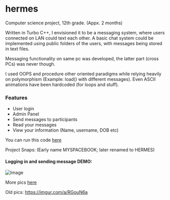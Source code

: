 # hermes
Computer science project, 12th grade. (Appx. 2 months)

Written in Turbo C++, I envisioned it to be a messaging system, where users connected on LAN could text each other.
A basic chat system could be implemented using public folders of the users, with messages being stored in text files.

Messaging functionality on same pc was developed, the latter part (cross PCs) was never though.

I used OOPS and procedure other oriented paradigms while relying heavily on polymorphism (Example: load() with different messages).
Even ASCII animations have been hardcoded (for loops and stuff).

### Features
<ul>
  <li>User login</li>
  <li>Admin Panel</li>
  <li>Send messages to participants</li>
  <li>Read your messages</li>
  <li>View your information (Name, username, DOB etc)</li>
</ul>

You can run this code [here](https://www.onlinegdb.com/online_c++_compiler)

Project Snaps: (Early name MYSPACEBOOK; later renamed to HERMES)

#### Logging in and sending message DEMO:

![Image](https://i.imgur.com/KVHbFwK.gif)

More pics [here](https://imgur.com/a/03zunV5) 

Old pics:
https://imgur.com/a/RGouN6a
